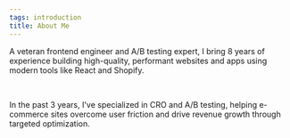 ```yaml
---
tags: introduction
title: About Me
---
```


A veteran frontend engineer and A/B testing expert, I bring 8 years of experience building high-quality, performant websites and apps using modern tools like React and Shopify.

<br>

In the past 3 years, I've specialized in CRO and A/B testing, helping e-commerce sites overcome user friction and drive revenue growth through targeted optimization.

<br>

<!-- <div class="c-intro-extra-copy">

✅ Optimizely⠀⠀⠀⠀⠀⠀⠀✅ Adobe Target
✅ AB Tasty⠀⠀⠀⠀⠀⠀⠀⠀ ✅ Dynamic Yield
✅ VWO⠀⠀⠀⠀⠀⠀⠀⠀⠀⠀ ✅ Kameleoon    
✅ Convert⠀⠀⠀⠀⠀⠀⠀⠀ ✅ Kibo Monetate

</div> -->
